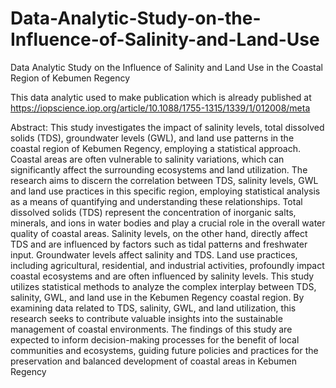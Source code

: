 # Data-Analytic-Study-on-the-Influence-of-Salinity-and-Land-Use
Data Analytic Study on the Influence of Salinity and Land Use in the Coastal Region of Kebumen Regency

This data analytic used to make publication which is already published at https://iopscience.iop.org/article/10.1088/1755-1315/1339/1/012008/meta

Abstract:
This study investigates the impact of salinity levels, total dissolved solids (TDS), groundwater levels (GWL), and land use patterns in the coastal region of Kebumen Regency, employing a statistical approach. Coastal areas are often vulnerable to salinity variations, which can significantly affect the surrounding ecosystems and land utilization. The research aims to discern the correlation between TDS, salinity levels, GWL and land use practices in this specific region, employing statistical analysis as a means of quantifying and understanding these relationships. Total dissolved solids (TDS) represent the concentration of inorganic salts, minerals, and ions in water bodies and play a crucial role in the overall water quality of coastal areas. Salinity levels, on the other hand, directly affect TDS and are influenced by factors such as tidal patterns and freshwater input. Groundwater levels affect salinity and TDS. Land use practices, including agricultural, residential, and industrial activities, profoundly impact coastal ecosystems and are often influenced by salinity levels. This study utilizes statistical methods to analyze the complex interplay between TDS, salinity, GWL, and land use in the Kebumen Regency coastal region. By examining data related to TDS, salinity, GWL, and land utilization, this research seeks to contribute valuable insights into the sustainable management of coastal environments. The findings of this study are expected to inform decision-making processes for the benefit of local communities and ecosystems, guiding future policies and practices for the preservation and balanced development of coastal areas in Kebumen Regency
